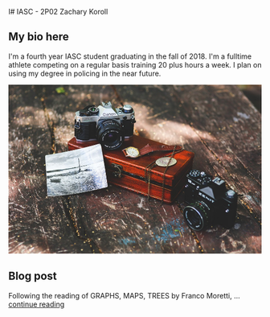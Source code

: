 I# IASC - 2P02 Zachary Koroll

## My bio here 

I'm a fourth year IASC student graduating in the fall of 2018. I'm a fulltime athlete competing on a regular basis training 20 plus hours a week. I plan on using my degree in policing in the near future. 

![](images/Can.jpg)

## Blog post

Following the reading of GRAPHS, MAPS, TREES by Franco Moretti, ... [continue reading](Blog)
